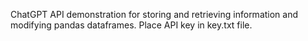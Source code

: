 ChatGPT API demonstration for storing and retrieving information and modifying pandas dataframes. Place API key in key.txt file.
